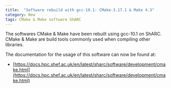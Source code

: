 ```yaml
---
title:  "Software rebuild with gcc-10.1: CMake-3.17.1 & Make 4.3"
category: New
tags: CMake & Make software ShARC
---
```


The softwares CMake & Make have been rebuilt using gcc-10.1 on ShARC. CMake & Make are build tools commonly used when compiling other libraries.

The documentation for the usage of this software can now be found at:

* [https://docs.hpc.shef.ac.uk/en/latest/sharc/software/development/cmake.html](https://docs.hpc.shef.ac.uk/en/latest/sharc/software/development/cmake.html)
